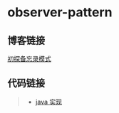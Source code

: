 # observer-pattern

## 博客链接

[初探备忘录模式](http://chenzeping.com/design-pattern/2018-11-28-observer/)

## 代码链接

>- [java 实现](./java/ObserverClient.java)
